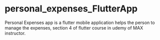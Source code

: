 # personal_expenses_FlutterApp
Personal Expenses app is a flutter mobile application helps the person to manage the expenses, section 4 of flutter course in udemy of MAX instructor.

